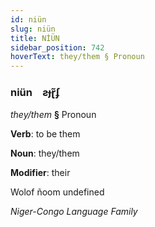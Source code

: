 ```yaml
---
id: niün
slug: niün
title: NİÜN
sidebar_position: 742
hoverText: they/them § Pronoun
---
```


### niün&emsp;<span kind="abugida">ƨɟɽ̃ʄ</span>

*they/them* **§** Pronoun

**Verb**: to be them

**Noun**: they/them

**Modifier**: their

Wolof ñoom undefined

*Niger-Congo Language Family*